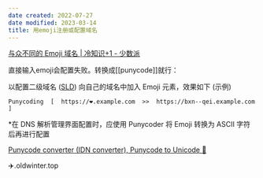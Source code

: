 ```yaml
---
date created: 2022-07-27
date modified: 2023-03-14
title: 用emoji注册或配置域名
---
```


[与众不同的 Emoji 域名 | 冷知识+1 - 少数派](https://sspai.com/post/40131)

直接输入emoji会配置失败。转换成[[punycode]]就行：

以配置二级域名 ([SLD](https://en.m.wikipedia.org/wiki/Second-level_domain)) 向自己的域名中加入 Emoji 元素，效果如下 (示例)

```
Punycoding  [  https://❤️.example.com  >>  https://bxn--qei.example.com  ]
```

*在 DNS 解析管理界面配置时，应使用 Punycoder 将 Emoji 转换为 ASCII 字符后再进行配置

[Punycode converter (IDN converter), Punycode to Unicode 🔧](https://www.punycoder.com/)

✈️.oldwinter.top
